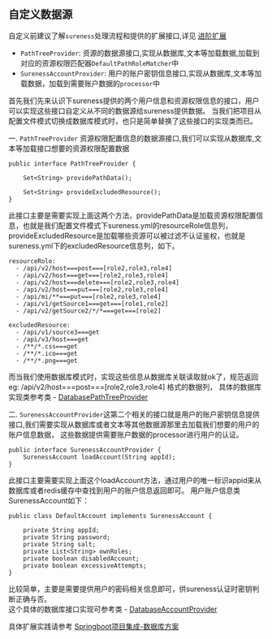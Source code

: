 ## 自定义数据源    

自定义前建议了解`sureness`处理流程和提供的扩展接口,详见 [进阶扩展](cn/extend-point.md)   

- `PathTreeProvider`: 资源的数据源接口,实现从数据库,文本等加载数据,加载到对应的资源权限匹配器`DefaultPathRoleMatcher`中   
- `SurenessAccountProvider`: 用户的账户密钥信息接口,实现从数据库,文本等加载数据，加载到需要账户数据的`processor`中    


首先我们先来认识下sureness提供的两个用户信息和资源权限信息的接口，用户可以实现这些接口自定义从不同的数据源给sureness提供数据。
当我们把项目从配置文件模式切换成数据库模式时，也只是简单替换了这些接口的实现类而已。  

一. `PathTreeProvider` 资源权限配置信息的数据源接口,我们可以实现从数据库,文本等加载接口想要的资源权限配置数据   

````
public interface PathTreeProvider {

    Set<String> providePathData();

    Set<String> provideExcludedResource();
}

````  

此接口主要是需要实现上面这两个方法，providePathData是加载资源权限配置信息，也就是我们配置文件模式下sureness.yml的resourceRole信息列，
provideExcludedResource是加载哪些资源可以被过滤不认证鉴权，也就是sureness.yml下的excludedResource信息列，如下。  

````
resourceRole:
  - /api/v2/host===post===[role2,role3,role4]
  - /api/v2/host===get===[role2,role3,role4]
  - /api/v2/host===delete===[role2,role3,role4]
  - /api/v2/host===put===[role2,role3,role4]
  - /api/mi/**===put===[role2,role3,role4]
  - /api/v1/getSource1===get===[role1,role2]
  - /api/v2/getSource2/*/*===get===[role2]

excludedResource:
  - /api/v1/source3===get
  - /api/v3/host===get
  - /**/*.css===get
  - /**/*.ico===get
  - /**/*.png===get
````

而当我们使用数据库模式时，实现这些信息从数据库关联读取就ok了，规范返回 eg: /api/v2/host===post===[role2,role3,role4] 格式的数据列，
具体的数据库实现类参考类 - [DatabasePathTreeProvider](https://github.com/tomsun28/sureness/blob/master/sample-tom/src/main/java/com/usthe/sureness/sample/tom/sureness/provider/DatabasePathTreeProvider.java)   

二. `SurenessAccountProvider`这第二个相关的接口就是用户的账户密钥信息提供接口,我们需要实现从数据库或者文本等其他数据源那里去加载我们想要的用户的账户信息数据，
这些数据提供需要账户数据的processor进行用户的认证。    

````
public interface SurenessAccountProvider {
    SurenessAccount loadAccount(String appId);
}
````
此接口主要需要实现上面这个loadAccount方法，通过用户的唯一标识appid来从数据库或者redis缓存中查找到用户的账户信息返回即可。
用户账户信息类SurenessAccount如下：  

````
public class DefaultAccount implements SurenessAccount {

    private String appId;
    private String password;
    private String salt;
    private List<String> ownRoles;
    private boolean disabledAccount;
    private boolean excessiveAttempts;
}
```` 

比较简单，主要是需要提供用户的密码相关信息即可，供sureness认证时密钥判断正确与否。  
这个具体的数据库接口实现可参考类 - [DatabaseAccountProvider](https://github.com/tomsun28/sureness/blob/master/sample-tom/src/main/java/com/usthe/sureness/sample/tom/sureness/provider/DatabaseAccountProvider.java)  
     

具体扩展实践请参考 [Springboot项目集成-数据库方案](cn/sample-tom.md)     
